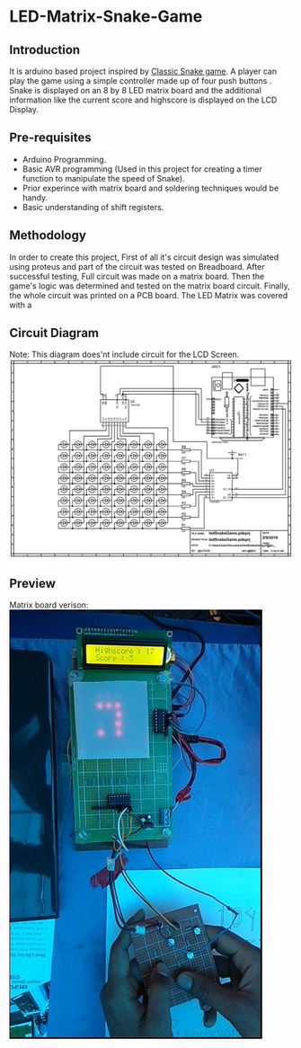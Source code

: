 # LED-Matrix-Snake-Game
## Introduction
It is arduino based project inspired by [Classic Snake game](https://en.wikipedia.org/wiki/Snake_(video_game_genre)).
A player can play the game using a simple controller  made up of four push buttons . Snake is displayed on an 8 by 8 LED matrix board and the additional information like the current score and highscore is displayed on the LCD Display.
## Pre-requisites
* Arduino Programming.
* Basic AVR programming (Used in this project for creating a timer function to manipulate the speed of Snake).
* Prior experince with matrix board and soldering techniques would be handy.
* Basic understanding of shift registers.
## Methodology
In order to create this project, First of all it's circuit design was simulated using proteus and part of the circuit was tested on Breadboard. After successful testing, Full circuit was made on a matrix board. Then the game's logic was determined and tested on the matrix board circuit. Finally, the whole circuit was printed on a PCB board. The LED Matrix was covered with a 
## Circuit Diagram
Note: This diagram does'nt include circuit for the LCD Screen.
![Circuit](./circuitDiagram.bmp)
## Preview
Matrix board verison: 
![preview](./preview.JPG)
